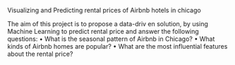 Visualizing and Predicting rental prices of Airbnb hotels in chicago

The aim of this project is to propose a data-driv en solution, by using Machine Learning to predict rental price and answer the following questions:
• What is the seasonal pattern of Airbnb in Chicago?
• What kinds of Airbnb homes are popular?
• What are the most influential features about the rental price?
